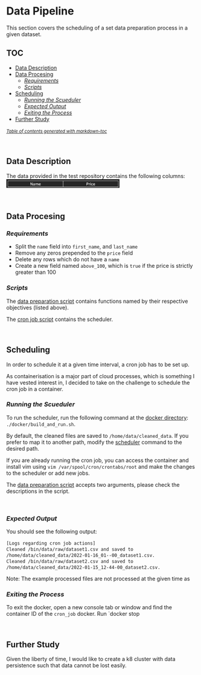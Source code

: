 # Data Pipeline
This section covers the scheduling of a set data preparation process in a given dataset.


## TOC
- [Data Description](#data-description)
- [Data Procesing](#data-procesing)
  * [_Requirements_](#-requirements-)
  * [_Scripts_](#-scripts-)
- [Scheduling](#scheduling)
  * [_Running the Scueduler_](#-running-the-scueduler-)
  * [_Expected Output_](#-expected-output-)
  * [_Exiting the Process_](#-exiting-the-process-)
- [Further Study](#further-study)

<small><i><a href='http://ecotrust-canada.github.io/markdown-toc/'>Table of contents generated with markdown-toc</a></i></small>


<br>

## Data Description
The data  provided in the test repository contains the following columns:
<img src="../misc/data_pipeline_desc.png" alt="pipeline_data_desc" width="300"/>

<br>

## Data Procesing
### _Requirements_
- Split the `name` field into `first_name`, and `last_name`
- Remove any zeros prepended to the `price` field
- Delete any rows which do not have a `name`
- Create a new field named `above_100`, which is `true` if the price is strictly greater than 100

### _Scripts_
The [data preparation script](data_prep) contains functions named by their respective objectives (listed above).

The [cron job script](root) contains the scheduler. 

<br>

## Scheduling
In order to schedule it at a given time interval, a cron job has to be set up.

As containerisation is a major part of cloud processes, which is something I have vested interest in, I decided to take on the challenge to schedule the cron job in a container.

### _Running the Scueduler_
To run the scheduler, run the following command at the [docker directory](docker): `./docker/build_and_run.sh`.

By default, the cleaned files are saved to `/home/data/cleaned_data`. If you prefer to map it to another path, modify the [scheduler](root) command to the desired path. 

If you are already running the cron job, you can access the container and install vim using `vim /var/spool/cron/crontabs/root` and make the changes to the scheduler or add new jobs.

The [data preparation script](data_prep) accepts two arguments, please check the descriptions in the script. 

<br>

### _Expected Output_
You should see the following output:
```
[Logs regarding cron job actions]
Cleaned /bin/data/raw/dataset1.csv and saved to /home/data/cleaned_data/2022-01-16_01--00_dataset1.csv.
Cleaned /bin/data/raw/dataset2.csv and saved to /home/data/cleaned_data/2022-01-15_12-44-00_dataset2.csv.
```
Note: The example processed files are not processed at the given time as 
### _Exiting the Process_
To exit the docker, open a new console tab or window and find the container ID of the `cron_job` docker.
Run `docker stop <container ID>

<br>

## Further Study
Given the liberty of time, I would like to create a k8 cluster with data persistence such that data cannot be lost easily.